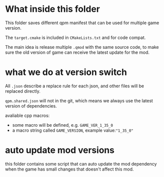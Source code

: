 # What inside this folder

This folder saves different qpm manifest that can be used for multiple game version.

The `target.cmake` is included in `CMakeLists.txt` and for code compat.

The main idea is release multiple `.qmod` with the same source code, to make sure the old version of game can receive the latest update for the mod.

# what we do at version switch

All `.json` describe a replace rule for each json, and other files will be replaced directly.

`qpm.shared.json` will not in the git, which means we always use the latest version of dependencies.

avaliable cpp macros:
- some macro will be defined, e.g. `GAME_VER_1_35_0`
- a macro string called `GAME_VERSION`, example value:`"1_35_0"`

# auto update mod versions

this folder contains some script that can auto update the mod dependency when the game has small changes that doesn't affect this mod.